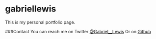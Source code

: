 # gabriellewis

This is my personal portfolio page.

###Contact 
You can reach me on Twitter [@Gabriel__Lewis](https://www.twitter.com/gabriel__lewis)
Or
on [Github](https://www.github.com/gabriel-lewis)
